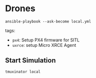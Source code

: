 # Drones

```
ansible-playbook --ask-become local.yml
```

tags:
- `px4`: Setup PX4 firmware for SITL
- `uxrce`: setup Micro XRCE Agent

## Start Simulation

```
tmuxinator local
```
